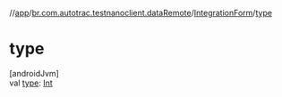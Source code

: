 //[app](../../../index.md)/[br.com.autotrac.testnanoclient.dataRemote](../index.md)/[IntegrationForm](index.md)/[type](type.md)

# type

[androidJvm]\
val [type](type.md): [Int](https://kotlinlang.org/api/latest/jvm/stdlib/kotlin/-int/index.html)

